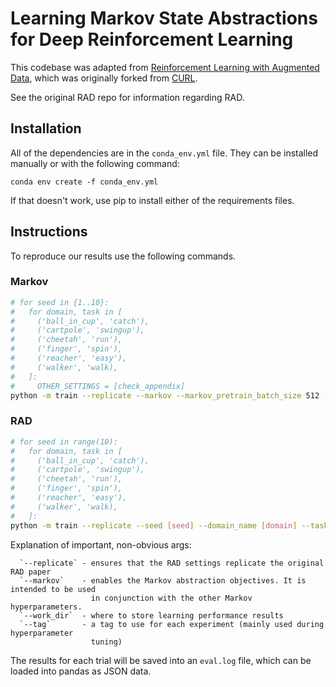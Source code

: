 # Learning Markov State Abstractions for Deep Reinforcement Learning

This codebase was adapted from [Reinforcement Learning with Augmented Data](https://mishalaskin.github.io/rad), which was originally forked from [CURL](https://mishalaskin.github.io/curl).

See the original RAD repo for information regarding RAD.

## Installation

All of the dependencies are in the `conda_env.yml` file. They can be installed manually or with the following command:

```
conda env create -f conda_env.yml
```

If that doesn't work, use pip to install either of the requirements files.


## Instructions
To reproduce our results use the following commands.

### Markov
```sh
# for seed in {1..10}:
#   for domain, task in [
#     ('ball_in_cup', 'catch'),
#     ('cartpole', 'swingup'),
#     ('cheetah', 'run'),
#     ('finger', 'spin'),
#     ('reacher', 'easy'),
#     ('walker', 'walk),
#   ]:
#     OTHER_SETTINGS = [check_appendix]
python -m train --replicate --markov --markov_pretrain_batch_size 512 --init_steps [INIT_STEPS] --markov_catchup_steps [CATCHUP_STEPS] --markov_pretrain_steps 100000 --markov_inv_coef [COEF_INV] --markov_smoothness_coef [COEF_SMOOTH] --markov_smoothness_max_dz 0.01 --domain_name [domain] --task_name [task] --markov_lr [LR] --seed [seed] --tag markov-agent --work_dir ./tmp/markov
```

### RAD
```sh
# for seed in range(10):
#   for domain, task in [
#     ('ball_in_cup', 'catch'),
#     ('cartpole', 'swingup'),
#     ('cheetah', 'run'),
#     ('finger', 'spin'),
#     ('reacher', 'easy'),
#     ('walker', 'walk),
#   ]:
python -m train --replicate --seed [seed] --domain_name [domain] --task_name [task] --tag rad-agent --work_dir ./tmp/rad
```

Explanation of important, non-obvious args:
```
  `--replicate` - ensures that the RAD settings replicate the original RAD paper
  `--markov`    - enables the Markov abstraction objectives. It is intended to be used
                  in conjunction with the other Markov hyperparameters.
  `--work_dir`  - where to store learning performance results
  `--tag`       - a tag to use for each experiment (mainly used during hyperparameter
                  tuning)
```

The results for each trial will be saved into an `eval.log` file, which can be loaded
into pandas as JSON data.

